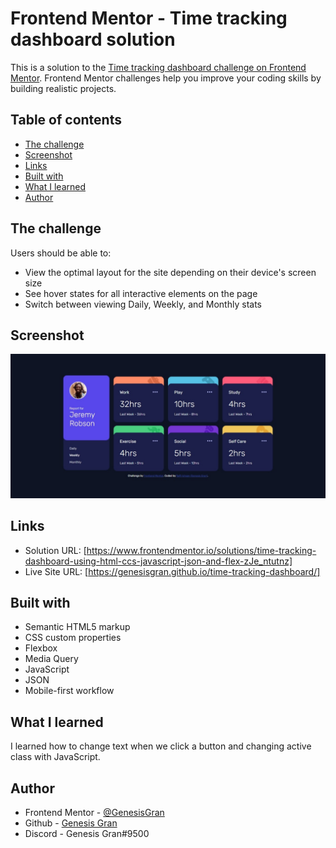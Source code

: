 # Frontend Mentor - Time tracking dashboard solution

This is a solution to the [Time tracking dashboard challenge on Frontend Mentor](https://www.frontendmentor.io/challenges/time-tracking-dashboard-UIQ7167Jw). Frontend Mentor challenges help you improve your coding skills by building realistic projects.

## Table of contents

- [The challenge](#the-challenge)
- [Screenshot](#screenshot)
- [Links](#links)
- [Built with](#built-with)
- [What I learned](#what-i-learned)
- [Author](#author)

## The challenge

Users should be able to:

- View the optimal layout for the site depending on their device's screen size
- See hover states for all interactive elements on the page
- Switch between viewing Daily, Weekly, and Monthly stats

## Screenshot

![Web Preview](./images/web-preview.jpeg)

## Links

- Solution URL: [https://www.frontendmentor.io/solutions/time-tracking-dashboard-using-html-ccs-javascript-json-and-flex-zJe_ntutnz]
- Live Site URL: [https://genesisgran.github.io/time-tracking-dashboard/]

## Built with

- Semantic HTML5 markup
- CSS custom properties
- Flexbox
- Media Query
- JavaScript
- JSON
- Mobile-first workflow

## What I learned

I learned how to change text when we click a button and changing active class with JavaScript.

## Author

- Frontend Mentor - [@GenesisGran](https://www.frontendmentor.io/profile/GenesisGran)
- Github - [Genesis Gran](https://github.com/GenesisGran/)
- Discord - Genesis Gran#9500
